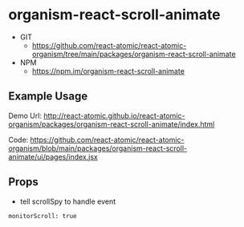 organism-react-scroll-animate 
===============
   * GIT
      * https://github.com/react-atomic/react-atomic-organism/tree/main/packages/organism-react-scroll-animate
   * NPM
      * https://npm.im/organism-react-scroll-animate

## Example Usage
Demo Url:
http://react-atomic.github.io/react-atomic-organism/packages/organism-react-scroll-animate/index.html

Code:
https://github.com/react-atomic/react-atomic-organism/blob/main/packages/organism-react-scroll-animate/ui/pages/index.jsx

## Props
* tell scrollSpy to handle event
```
monitorScroll: true 
```

